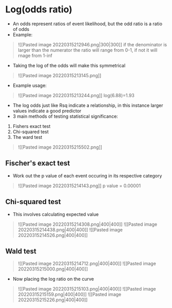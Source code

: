 
# Log(odds ratio)
- An odds represent ratios of event likelihood, but the odd ratio is a ratio of odds
- Example:
>![[Pasted image 20220315212946.png|300|300]]
if the denominator is larger than the numerator the ratio will range from 0-1, if not it will rnage from 1-inf
- Taking the log of the odds will make this symmetrical
>![[Pasted image 20220315213145.png]]
- Example usage:
>![[Pasted image 20220315213244.png]]
log(6.88)=1.93
- The log odds just like Rsq indicate a relationship, in this instance larger values indicate a good predictor
- 3 main methods of testing statistical significance:
1. Fishers exact test
2. Chi-squared test
3. The ward test
>![[Pasted image 20220315215502.png]]
## Fischer's exact test
- Work out the p value of each event occuring in its respective category

>![[Pasted image 20220315214143.png]]
p value = 0.00001

## Chi-squared test
- This involves calculating expected value

>![[Pasted image 20220315214308.png|400|400]]
![[Pasted image 20220315214438.png|400|400]]
![[Pasted image 20220315214526.png|400|400]]

## Wald test
>![[Pasted image 20220315214712.png|400|400]]
>![[Pasted image 20220315215000.png|400|400]]

- Now placing the log ratio on the curve

>![[Pasted image 20220315215103.png|400|400]]
>![[Pasted image 20220315215159.png|400|400]]
>![[Pasted image 20220315215226.png|400|400]]